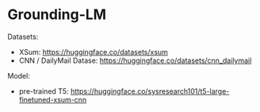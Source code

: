 # Grounding-LM

Datasets:
- XSum: https://huggingface.co/datasets/xsum
- CNN / DailyMail Datase: https://huggingface.co/datasets/cnn_dailymail

Model:
- pre-trained T5: https://huggingface.co/sysresearch101/t5-large-finetuned-xsum-cnn
